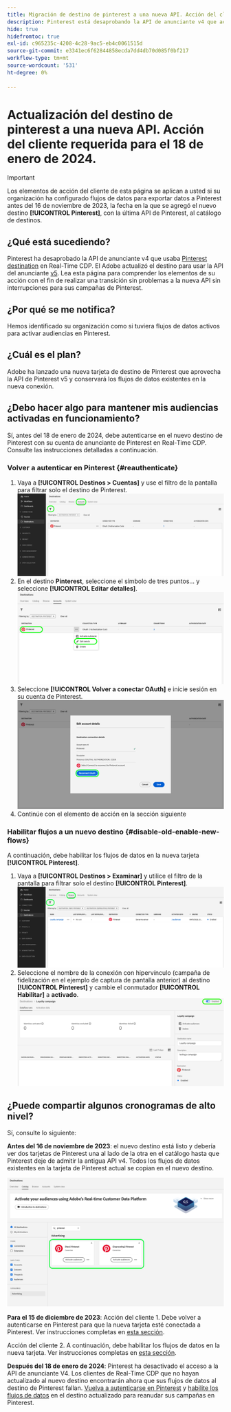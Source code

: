 ```yaml
---
title: Migración de destino de pinterest a una nueva API. Acción del cliente requerida.
description: Pinterest está desaprobando la API de anunciante v4 que actualmente utiliza el destino de Pinterest en Real-Time CDP. Comprenda sus elementos de acción para una transición sin problemas a la nueva API sin interrupciones para sus campañas de Pinterest.
hide: true
hidefromtoc: true
exl-id: c965235c-4208-4c28-9ac5-eb4c0061515d
source-git-commit: e3341ec6f62844858ecda7dd4db70d085f0bf217
workflow-type: tm+mt
source-wordcount: '531'
ht-degree: 0%

---
```


# Actualización del destino de pinterest a una nueva API. Acción del cliente requerida para el 18 de enero de 2024.

>[!IMPORTANT]
>
>Los elementos de acción del cliente de esta página se aplican a usted si su organización ha configurado flujos de datos para exportar datos a Pinterest antes del 16 de noviembre de 2023, la fecha en la que se agregó el nuevo destino **[!UICONTROL Pinterest]**, con la última API de Pinterest, al catálogo de destinos.

## ¿Qué está sucediendo?

Pinterest ha desaprobado la API de anunciante v4 que usaba [Pinterest destination](/help/destinations/catalog/advertising/pinterest.md) en Real-Time CDP. El Adobe actualizó el destino para usar la API del anunciante [v5](https://developers.pinterest.com/docs/getting-started/migration/). Lea esta página para comprender los elementos de su acción con el fin de realizar una transición sin problemas a la nueva API sin interrupciones para sus campañas de Pinterest.

## ¿Por qué se me notifica?

Hemos identificado su organización como si tuviera flujos de datos activos para activar audiencias en Pinterest.

## ¿Cuál es el plan?

Adobe ha lanzado una nueva tarjeta de destino de Pinterest que aprovecha la API de Pinterest v5 y conservará los flujos de datos existentes en la nueva conexión.

## ¿Debo hacer algo para mantener mis audiencias activadas en funcionamiento?

Sí, antes del 18 de enero de 2024, debe autenticarse en el nuevo destino de Pinterest con su cuenta de anunciante de Pinterest en Real-Time CDP. Consulte las instrucciones detalladas a continuación.

### Volver a autenticar en Pinterest {#reauthenticate}

1. Vaya a **[!UICONTROL Destinos > Cuentas]** y use el filtro de la pantalla para filtrar solo el destino de Pinterest.
   ![Solo filtrar cuentas de Pinterest](/help/destinations/assets/catalog/advertising/pinterest-migration/filter-pinterest-acconts-only.png)
2. En el destino **Pinterest**, seleccione el símbolo de tres puntos... y seleccione **[!UICONTROL Editar detalles]**.
   ![Seleccionar Editar detalles](/help/destinations/assets/catalog/advertising/pinterest-migration/edit-details-pinterest.png)
3. Seleccione **[!UICONTROL Volver a conectar OAuth]** e inicie sesión en su cuenta de Pinterest.
   ![Seleccionar OAuth de reconexión](/help/destinations/assets/catalog/advertising/pinterest-migration/reconnect-oauth-pinterest.png)
4. Continúe con el elemento de acción en la sección siguiente

### Habilitar flujos a un nuevo destino {#disable-old-enable-new-flows}

A continuación, debe habilitar los flujos de datos en la nueva tarjeta **[!UICONTROL Pinterest]**.

1. Vaya a **[!UICONTROL Destinos > Examinar]** y utilice el filtro de la pantalla para filtrar solo el destino **[!UICONTROL Pinterest]**.
   ![Filtrar flujos de datos de Pinterest solo en la ficha Examinar](/help/destinations/assets/catalog/advertising/pinterest-migration/filter-pinterest-browse.png)
2. Seleccione el nombre de la conexión con hipervínculo (campaña de fidelización en el ejemplo de captura de pantalla anterior) al destino **[!UICONTROL Pinterest]** y cambie el conmutador **[!UICONTROL Habilitar]** a **activado**.
   ![Activar y desactivar para las conexiones antiguas](/help/destinations/assets/catalog/advertising/pinterest-migration/enable-disable-toggle-new-destination.png)

<!--

While no disruption to your campaigns is expected, remember to check in the Pinterest UI that everything works as expected.

-->

## ¿Puede compartir algunos cronogramas de alto nivel?

Sí, consulte lo siguiente:

**Antes del 16 de noviembre de 2023**: el nuevo destino está listo y debería ver dos tarjetas de Pinterest una al lado de la otra en el catálogo hasta que Pinterest deje de admitir la antigua API v4. Todos los flujos de datos existentes en la tarjeta de Pinterest actual se copian en el nuevo destino.

![Paralelo de destino de Pinterest antiguo y nuevo](/help/destinations/assets/catalog/advertising/pinterest-migration/pinterest-two-cards-side-by-side.png)

<!--

>[!IMPORTANT]
>
>After November 16th, 2023 the legacy Pinterest destination is marked **[!UICONTROL Deprecating]**. <span class="preview">Any changes that you make to dataflows to the (Deprecating) Pinterest destination after November 16th will *not* be automatically carried over to the new Pinterest destination. </span>
>For example, we *do not recommend* that you activate new audiences to the old destination after November 16th. If you do that, you will then have to follow the [regular activation steps](/help/destinations/ui/activate-segment-streaming-destinations.md) to add the audience to the new destination once the customer actions are taken.

-->

**Para el 15 de diciembre de 2023**: <span class="preview">Acción del cliente 1</span>. Debe volver a autenticarse en Pinterest para que la nueva tarjeta esté conectada a Pinterest. Ver instrucciones completas en [esta sección](#reauthenticate).

<span class="preview">Acción del cliente 2</span>. A continuación, debe habilitar los flujos de datos en la nueva tarjeta. Ver instrucciones completas en [esta sección](#disable-old-enable-new-flows).

<!--

>[!IMPORTANT]
>
>After December 15th, 2023, Adobe does not guarantee the integrity of dataflows to the old **[!UICONTROL (Deprecating) Pinterest]** destination.

-->

**Después del 18 de enero de 2024**: <span class="preview">Pinterest ha desactivado el acceso a la API de anunciante V4. Los clientes de Real-Time CDP que no hayan actualizado al nuevo destino encontrarán ahora que sus flujos de datos al destino de Pinterest fallan. [Vuelva a autenticarse en Pinterest](#reauthenticate) y [habilite los flujos de datos](#disable-old-enable-new-flows) en el destino actualizado para reanudar sus campañas en Pinterest.</span>

<!--

## Other items to note

After you enable the dataflows on the new destination card and disable the dataflows on the old destination cards, you should see no disruption in your campaigns or in the numbers of qualified profiles in the audiences coming in from Adobe Real-Time CDP.

-->
